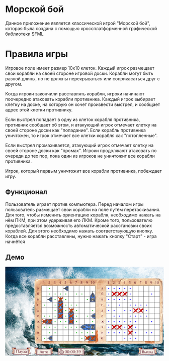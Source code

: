 # Морской бой
Данное приложение является классической игрой "Морской бой", которая была создана с помощью кроссплатформенной графической библиотеки SFML

# Правила игры
Игровое поле имеет размер 10x10 клеток. Каждый игрок размещает свои корабли на своей стороне игровой доски. Корабли могут быть разной длины, но не должны перекрываться или соприкасаться друг с другом.

Когда игроки закончили расставлять корабли, игроки начинают поочередно атаковать корабли противника. Каждый игрок выбирает клетку на доске, на которую он хочет произвести выстрел, и сообщает адрес этой клетки противнику.

Если выстрел попадает в одну из клеток корабля противника, противник сообщает об этом, и атакующий игрок отмечает клетку на своей стороне доски как "попадание". Если корабль противника уничтожен, то игрок отмечает все клетки корабля как "потопленные".

Если выстрел промахивается, атакующий игрок отмечает клетку на своей стороне доски как "промах". Игроки продолжают атаковать по очереди до тех пор, пока один из игроков не уничтожит все корабли противника.

Игрок, который первым уничтожит все корабли противника, побеждает игру.

## Функционал
Пользователь играет против компьютера.
Перед началом игры пользователь размещает свои корабли на поле путём перетаскивания. Для того, чтобы изменить ориентацию корабля, необходимо нажать на нём ПКМ, при этом удерживая его ЛКМ. Кроме того, пользователю предоставляется возможность автоматической расстановки своих кораблей. Для этого необходимо нажать соответствующую кнопку. Когда все корабли расставлены, нужно нажать кнопку "Старт" - игра начнётся

## Демо
![Alt text](https://github.com/SerpentDragon/SeaBattle-SFML/blob/master/Demo/demo.png)

